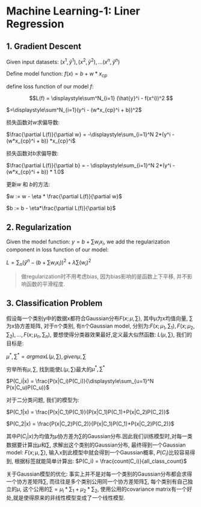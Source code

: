 # Machine Learning-1: Liner Regression

## 1. Gradient Descent

Given input datasets: $(x^1, \hat{y}^1), (x^2, \hat{y}^2), ... (x^n, \hat{y}^n)$

Define model function: $f(x) = b + w*x_{cp}$

define loss function of our model $f$: 

$$L(f) = \displaystyle\sum^N_{i=1} (\hat{y}^i - f(x^i))^2 $$

$=\displaystyle\sum^N_{i=1}(y^i - (w*x_{cp}^i + b))^2$

损失函数对$w$求偏导数:

$\frac{\partial L(f)}{\partial w} = -\displaystyle\sum_{i=1}^N 2*(y^i - (w*x_{cp}^i + b)) *x_{cp}^i$

损失函数对$b$求偏导数: 

$\frac{\partial L(f)}{\partial b} = - \displaystyle\sum_{i=1}^N 2*(y^i - (w*x_{cp}^i + b)) * 1.0$

更新$w$ 和 $b$的方法:

$w := w - \eta * \frac{\partial L(f)}{\partial w}$

$b := b - \eta*\frac{\partial L(f)}{\partial b}$

## 2. Regularization

Given the model function: $y = b + \sum w_ix_i$, we add the regularization component in loss function of our model:

$L = \displaystyle\sum_n (\hat{y}^n - (b+\displaystyle\sum w_ix_i))^2 + \lambda\displaystyle\sum(w_i)^2$

> 做regularization时不用考虑bias, 因为bias影响的是函数上下平移, 并不影响函数的平滑程度. 

## 3. Classification Problem

假设每一个类别y中的数据x都符合Gaussian分布$F(x; \mu,\sum)$, 其中$\mu$为x均值向量, $\sum$为x协方差矩阵, 对于n个类别, 有n个Gaussian model, 分别为:$F(x; \mu_1,\sum_1),F(x; \mu_2,\sum_2),..., F(x; \mu_n,\sum_n)$, 要想使得分类器效果最好,定义最大似然函数: $L(\mu, \sum)$, 我们的目标是:

$\mu^*, \sum^* = argmax L(\mu, \sum), given \mu, \sum$

穷举所有$\mu, \sum$, 找到能使$L(\mu, \sum)$最大的$\mu^*, \sum^*$

 

$P(C_i|x) = \frac{P(x|C_i)P(C_i)}{\displaystyle\sum_{u=1}^N P(x|C_u)P(C_u)}$

对于二分类问题, 我们的模型为:

$P(C_1|x) = \frac{P(x|C_1)P(C_1)}{P(x|C_1)P(C_1)+P(x|C_2)P(C_2)}$

$P(C_2|x) = \frac{P(x|C_2)P(C_2)}{P(x|C_1)P(C_1)+P(x|C_2)P(C_2)}$

其中$P(C_i|x)$为均值为$\mu$协方差为$\sum$的Gaussian分布.因此我们训练模型时,对每一类数据要计算出$\mu$和$\sum$, 求解出这个类别的Gaussian分布, 最终得到一个Gaussian model: $F(x;\mu,\sum)$, 输入x到此模型中就会得到一个Gaussian概率, $P(C_i)$比较容易得到, 根据标签就能简单计算出: $P(C_i) = \frac{count(C_i)}{all_class_count}$

关于Gaussian模型的优化: 事实上并不是对每一个类别的Gaussian分布都会求得一个协方差矩阵$\sum$, 而往往是多个类别公用同一个协方差矩阵$\sum$, 每个类别有自己独立的$\mu$, 这个公用的$\sum = \mu_i * \sum_1 + \mu_2 * \sum_2$, 使用公用的covariance matrix有一个好处,就是使得原来的非线性模型变成了一个线性模型. 